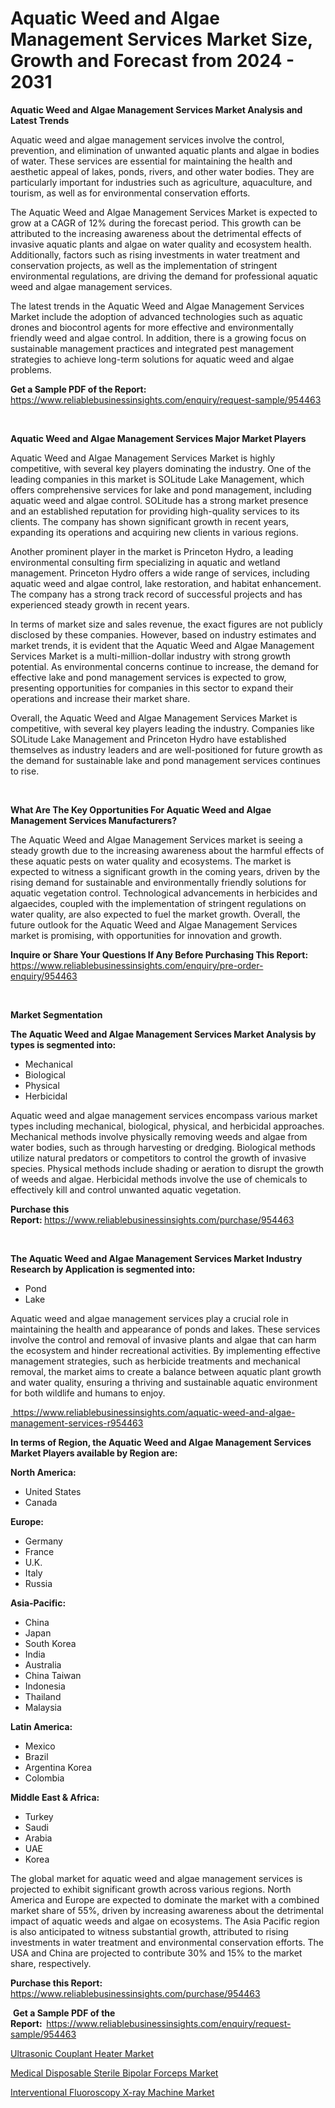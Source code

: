<p><h1>Aquatic Weed and Algae Management Services Market Size, Growth and Forecast from 2024 - 2031</h1></p><p><strong>Aquatic Weed and Algae Management Services Market Analysis and Latest Trends</strong></p>
<p><p>Aquatic weed and algae management services involve the control, prevention, and elimination of unwanted aquatic plants and algae in bodies of water. These services are essential for maintaining the health and aesthetic appeal of lakes, ponds, rivers, and other water bodies. They are particularly important for industries such as agriculture, aquaculture, and tourism, as well as for environmental conservation efforts.</p><p>The Aquatic Weed and Algae Management Services Market is expected to grow at a CAGR of 12% during the forecast period. This growth can be attributed to the increasing awareness about the detrimental effects of invasive aquatic plants and algae on water quality and ecosystem health. Additionally, factors such as rising investments in water treatment and conservation projects, as well as the implementation of stringent environmental regulations, are driving the demand for professional aquatic weed and algae management services.</p><p>The latest trends in the Aquatic Weed and Algae Management Services Market include the adoption of advanced technologies such as aquatic drones and biocontrol agents for more effective and environmentally friendly weed and algae control. In addition, there is a growing focus on sustainable management practices and integrated pest management strategies to achieve long-term solutions for aquatic weed and algae problems.</p></p>
<p><strong>Get a Sample PDF of the Report:&nbsp;</strong> <a href="https://www.reliablebusinessinsights.com/enquiry/request-sample/954463">https://www.reliablebusinessinsights.com/enquiry/request-sample/954463</a></p>
<p>&nbsp;</p>
<p><strong>Aquatic Weed and Algae Management Services Major Market Players</strong></p>
<p><p>Aquatic Weed and Algae Management Services Market is highly competitive, with several key players dominating the industry. One of the leading companies in this market is SOLitude Lake Management, which offers comprehensive services for lake and pond management, including aquatic weed and algae control. SOLitude has a strong market presence and an established reputation for providing high-quality services to its clients. The company has shown significant growth in recent years, expanding its operations and acquiring new clients in various regions.</p><p>Another prominent player in the market is Princeton Hydro, a leading environmental consulting firm specializing in aquatic and wetland management. Princeton Hydro offers a wide range of services, including aquatic weed and algae control, lake restoration, and habitat enhancement. The company has a strong track record of successful projects and has experienced steady growth in recent years.</p><p>In terms of market size and sales revenue, the exact figures are not publicly disclosed by these companies. However, based on industry estimates and market trends, it is evident that the Aquatic Weed and Algae Management Services Market is a multi-million-dollar industry with strong growth potential. As environmental concerns continue to increase, the demand for effective lake and pond management services is expected to grow, presenting opportunities for companies in this sector to expand their operations and increase their market share.</p><p>Overall, the Aquatic Weed and Algae Management Services Market is competitive, with several key players leading the industry. Companies like SOLitude Lake Management and Princeton Hydro have established themselves as industry leaders and are well-positioned for future growth as the demand for sustainable lake and pond management services continues to rise.</p></p>
<p>&nbsp;</p>
<p><strong>What Are The Key Opportunities For Aquatic Weed and Algae Management Services Manufacturers?</strong></p>
<p><p>The Aquatic Weed and Algae Management Services market is seeing a steady growth due to the increasing awareness about the harmful effects of these aquatic pests on water quality and ecosystems. The market is expected to witness a significant growth in the coming years, driven by the rising demand for sustainable and environmentally friendly solutions for aquatic vegetation control. Technological advancements in herbicides and algaecides, coupled with the implementation of stringent regulations on water quality, are also expected to fuel the market growth. Overall, the future outlook for the Aquatic Weed and Algae Management Services market is promising, with opportunities for innovation and growth.</p></p>
<p><strong>Inquire or Share Your Questions If Any Before Purchasing This Report:</strong> <a href="https://www.reliablebusinessinsights.com/enquiry/pre-order-enquiry/954463">https://www.reliablebusinessinsights.com/enquiry/pre-order-enquiry/954463</a></p>
<p>&nbsp;</p>
<p><strong>Market Segmentation</strong></p>
<p><strong>The Aquatic Weed and Algae Management Services Market Analysis by types is segmented into:</strong></p>
<p><ul><li>Mechanical</li><li>Biological</li><li>Physical</li><li>Herbicidal</li></ul></p>
<p><p>Aquatic weed and algae management services encompass various market types including mechanical, biological, physical, and herbicidal approaches. Mechanical methods involve physically removing weeds and algae from water bodies, such as through harvesting or dredging. Biological methods utilize natural predators or competitors to control the growth of invasive species. Physical methods include shading or aeration to disrupt the growth of weeds and algae. Herbicidal methods involve the use of chemicals to effectively kill and control unwanted aquatic vegetation.</p></p>
<p><strong>Purchase this Report:&nbsp;</strong><a href="https://www.reliablebusinessinsights.com/purchase/954463">https://www.reliablebusinessinsights.com/purchase/954463</a></p>
<p>&nbsp;</p>
<p><strong>The Aquatic Weed and Algae Management Services Market Industry Research by Application is segmented into:</strong></p>
<p><ul><li>Pond</li><li>Lake</li></ul></p>
<p><p>Aquatic weed and algae management services play a crucial role in maintaining the health and appearance of ponds and lakes. These services involve the control and removal of invasive plants and algae that can harm the ecosystem and hinder recreational activities. By implementing effective management strategies, such as herbicide treatments and mechanical removal, the market aims to create a balance between aquatic plant growth and water quality, ensuring a thriving and sustainable aquatic environment for both wildlife and humans to enjoy.</p></p>
<p><a href="https://www.reliablebusinessinsights.com/aquatic-weed-and-algae-management-services-r954463">&nbsp;https://www.reliablebusinessinsights.com/aquatic-weed-and-algae-management-services-r954463</a></p>
<p><strong>In terms of Region, the Aquatic Weed and Algae Management Services Market Players available by Region are:</strong></p>
<p>
    <p> <strong> North America: </strong>
        <ul>
            <li>United States</li>
            <li>Canada</li>
        </ul>
        </p> 
    <p> <strong> Europe: </strong>
        <ul>
            <li>Germany</li>
            <li>France</li>
            <li>U.K.</li>
            <li>Italy</li>
            <li>Russia</li>
        </ul>
        </p> 
    <p> <strong> Asia-Pacific: </strong>
        <ul>
            <li>China</li>
            <li>Japan</li>
            <li>South Korea</li>
            <li>India</li>
            <li>Australia</li>
            <li>China Taiwan</li>
            <li>Indonesia</li>
            <li>Thailand</li>
            <li>Malaysia</li>
        </ul>
        </p> 
    <p> <strong> Latin America: </strong>
        <ul>
            <li>Mexico</li>
            <li>Brazil</li>
            <li>Argentina Korea</li>
            <li>Colombia</li>
        </ul>
        </p> 
    <p> <strong> Middle East & Africa: </strong>
        <ul>
            <li>Turkey</li>
            <li>Saudi</li>
            <li>Arabia</li>
            <li>UAE</li>
            <li>Korea</li>
        </ul>
    </p>
    </p>
<p><p>The global market for aquatic weed and algae management services is projected to exhibit significant growth across various regions. North America and Europe are expected to dominate the market with a combined market share of 55%, driven by increasing awareness about the detrimental impact of aquatic weeds and algae on ecosystems. The Asia Pacific region is also anticipated to witness substantial growth, attributed to rising investments in water treatment and environmental conservation efforts. The USA and China are projected to contribute 30% and 15% to the market share, respectively.</p></p>
<p><strong>Purchase this Report: </strong><a href="https://www.reliablebusinessinsights.com/purchase/954463">https://www.reliablebusinessinsights.com/purchase/954463</a></p>
<p>&nbsp;<strong>Get a Sample PDF of the Report:&nbsp;&nbsp;</strong><a href="https://www.reliablebusinessinsights.com/enquiry/request-sample/954463">https://www.reliablebusinessinsights.com/enquiry/request-sample/954463</a></p>
<p><strong></strong></p>
<p><p><a href="https://github.com/elizabethdagraca/Market-Research-Report-List-4/blob/main/ultrasonic-couplant-heater-market.md">Ultrasonic Couplant Heater Market</a></p><p><a href="https://github.com/mbisetmhermsr/Market-Research-Report-List-3/blob/main/medical-disposable-sterile-bipolar-forceps-market.md">Medical Disposable Sterile Bipolar Forceps Market</a></p><p><a href="https://github.com/santosh758595/Market-Research-Report-List-5/blob/main/interventional-fluoroscopy-x-ray-machine-market.md">Interventional Fluoroscopy X-ray Machine Market</a></p></p>
